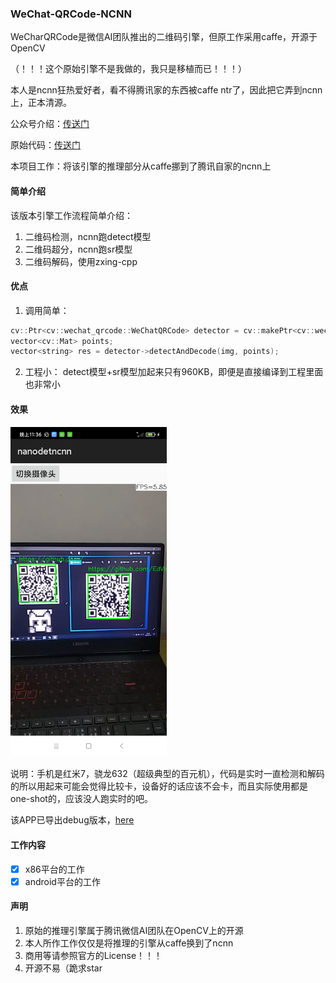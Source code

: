 ### WeChat-QRCode-NCNN
WeCharQRCode是微信AI团队推出的二维码引擎，但原工作采用caffe，开源于OpenCV

（！！！这个原始引擎不是我做的，我只是移植而已！！！）

本人是ncnn狂热爱好者，看不得腾讯家的东西被caffe ntr了，因此把它弄到ncnn上，正本清源。

公众号介绍：[传送门](https://mp.weixin.qq.com/s/AknsKNqVmvr8aohV25_ZcQ)

原始代码：[传送门](https://github.com/opencv/opencv_contrib/tree/master/modules/wechat_qrcode)

本项目工作：将该引擎的推理部分从caffe挪到了腾讯自家的ncnn上
#### 简单介绍
该版本引擎工作流程简单介绍：
1. 二维码检测，ncnn跑detect模型
2. 二维码超分，ncnn跑sr模型
3. 二维码解码，使用zxing-cpp
#### 优点
1. 调用简单：
```c++
cv::Ptr<cv::wechat_qrcode::WeChatQRCode> detector = cv::makePtr<cv::wechat_qrcode::WeChatQRCode>("assert/detect.param", "assert/detect.bin", "assert/sr.param", "assert/sr.bin");
vector<cv::Mat> points;
vector<string> res = detector->detectAndDecode(img, points);
```
2. 工程小：
detect模型+sr模型加起来只有960KB，即便是直接编译到工程里面也非常小
#### 效果
<img src="./resources/Screenshot.jpg" width="250"/><br/>

说明：手机是红米7，骁龙632（超级典型的百元机），代码是实时一直检测和解码的所以用起来可能会觉得比较卡，设备好的话应该不会卡，而且实际使用都是one-shot的，应该没人跑实时的吧。

该APP已导出debug版本，[here](./Project_android/com.tencent.nanodetncnn-debug.apk)
#### 工作内容
 - [x] x86平台的工作
 - [x] android平台的工作
#### 声明
1. 原始的推理引擎属于腾讯微信AI团队在OpenCV上的开源
2. 本人所作工作仅仅是将推理的引擎从caffe换到了ncnn
3. 商用等请参照官方的License！！！
4. 开源不易（跪求star
